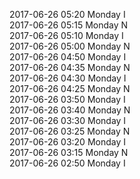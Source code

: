 2017-06-26 05:20 Monday  I  
2017-06-26 05:15 Monday  N  
2017-06-26 05:10 Monday  I  
2017-06-26 05:00 Monday  N  
2017-06-26 04:50 Monday  I  
2017-06-26 04:35 Monday  N  
2017-06-26 04:30 Monday  I  
2017-06-26 04:25 Monday  N  
2017-06-26 03:50 Monday  I  
2017-06-26 03:40 Monday  N  
2017-06-26 03:30 Monday  I  
2017-06-26 03:25 Monday  N  
2017-06-26 03:20 Monday  I  
2017-06-26 03:15 Monday  N  
2017-06-26 02:50 Monday  I  
